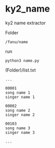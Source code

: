 # ky2_name
ky2 name extractor

Folder 
<pre><code>/fanu/name</code></pre>

run
<pre><code>python3 name.py</code></pre>

(Folder)/list.txt
<pre><code>...

00001
song name 1
singer name 1

00002
song name 2
singer name 2

00103
song name 3
singer name 3

...</code></pre>
